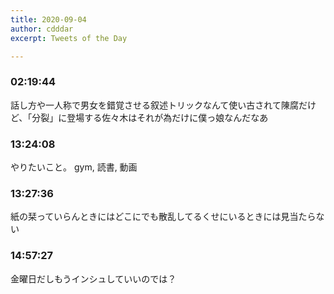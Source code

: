 ```yaml
---
title: 2020-09-04
author: cdddar
excerpt: Tweets of the Day

---
```


### 02:19:44

話し方や一人称で男女を錯覚させる叙述トリックなんて使い古されて陳腐だけど、「分裂」に登場する佐々木はそれが為だけに僕っ娘なんだなあ

### 13:24:08

やりたいこと。
gym, 読書, 動画

### 13:27:36

紙の栞っていらんときにはどこにでも散乱してるくせにいるときには見当たらない

### 14:57:27

金曜日だしもうインシュしていいのでは？
